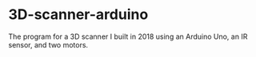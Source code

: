 # 3D-scanner-arduino

The program for a 3D scanner I built in 2018 using an Arduino Uno, an IR sensor, and two motors.
